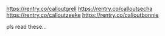 https://rentry.co/calloutgrell
https://rentry.co/calloutsecha
https://rentry.co/calloutzeeke
https://rentry.co/calloutbonnie

pls read these... 
